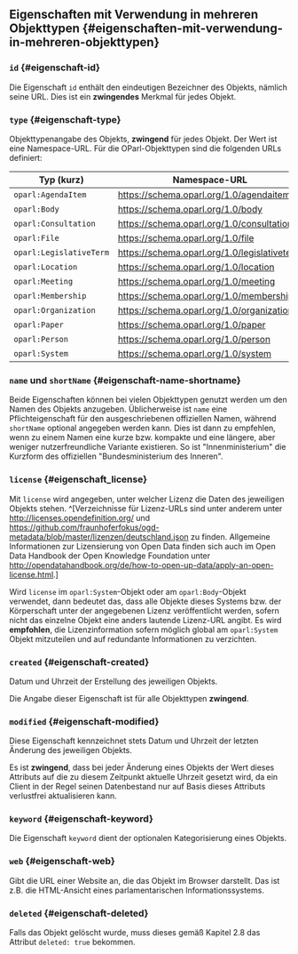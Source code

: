 ## Eigenschaften mit Verwendung in mehreren Objekttypen {#eigenschaften-mit-verwendung-in-mehreren-objekttypen}

### `id` {#eigenschaft-id}

Die Eigenschaft `id` enthält den eindeutigen Bezeichner des Objekts, nämlich seine URL.
Dies ist ein **zwingendes** Merkmal für jedes Objekt.

### `type` {#eigenschaft-type}

Objekttypenangabe des Objekts, **zwingend** für jedes Objekt. Der Wert ist
eine Namespace-URL. Für die OParl-Objekttypen sind die folgenden URLs
definiert:

Typ (kurz)               | Namespace-URL
-------------------------|-------------------------------------------
`oparl:AgendaItem`       |https://schema.oparl.org/1.0/agendaitem
`oparl:Body`             |https://schema.oparl.org/1.0/body
`oparl:Consultation`     |https://schema.oparl.org/1.0/consultation
`oparl:File`             |https://schema.oparl.org/1.0/file
`oparl:LegislativeTerm`  |https://schema.oparl.org/1.0/legislativeterm
`oparl:Location`         |https://schema.oparl.org/1.0/location
`oparl:Meeting`          |https://schema.oparl.org/1.0/meeting
`oparl:Membership`       |https://schema.oparl.org/1.0/membership
`oparl:Organization`     |https://schema.oparl.org/1.0/organization
`oparl:Paper`            |https://schema.oparl.org/1.0/paper
`oparl:Person`           |https://schema.oparl.org/1.0/person
`oparl:System`           |https://schema.oparl.org/1.0/system

### `name` und `shortName` {#eigenschaft-name-shortname}

Beide Eigenschaften können bei vielen Objekttypen genutzt werden um den
Namen des Objekts anzugeben. Üblicherweise ist `name` eine Pflichteigenschaft
für den ausgeschriebenen offiziellen Namen, während `shortName` optional
angegeben werden kann. Dies ist dann zu empfehlen, wenn zu einem Namen eine
kurze bzw. kompakte und eine längere, aber weniger nutzerfreundliche Variante
existieren. So ist "Innenministerium" die Kurzform des offiziellen
"Bundesministerium des Inneren".

### `license` {#eigenschaft_license}

Mit `license` wird angegeben, unter welcher Lizenz die Daten des jeweiligen
Objekts stehen. ^[Verzeichnisse für Lizenz-URLs sind unter anderem unter
<http://licenses.opendefinition.org/> und
<https://github.com/fraunhoferfokus/ogd-metadata/blob/master/lizenzen/deutschland.json>
zu finden. Allgemeine Informationen zur Lizensierung von Open Data finden sich auch
im Open Data Handbook der Open Knowledge Foundation unter
<http://opendatahandbook.org/de/how-to-open-up-data/apply-an-open-license.html>.]

Wird `license` im `oparl:System`-Objekt oder am `oparl:Body`-Objekt verwendet,
dann bedeutet das, dass alle Objekte dieses Systems bzw. der Körperschaft
unter der angegebenen Lizenz veröffentlicht werden, sofern nicht das
einzelne Objekt eine anders lautende Lizenz-URL angibt. Es wird **empfohlen**,
die Lizenzinformation sofern möglich global am `oparl:System` Objekt mitzuteilen und auf redundante Informationen zu verzichten.

### `created` {#eigenschaft-created}

Datum und Uhrzeit der Erstellung des jeweiligen Objekts.

Die Angabe dieser Eigenschaft ist für alle Objekttypen **zwingend**.

### `modified` {#eigenschaft-modified}

Diese Eigenschaft kennzeichnet stets Datum und Uhrzeit der letzten Änderung des
jeweiligen Objekts.

Es ist **zwingend**, dass bei jeder Änderung eines Objekts der Wert dieses
Attributs auf die zu diesem Zeitpunkt aktuelle Uhrzeit gesetzt wird, da ein
Client in der Regel seinen Datenbestand nur auf Basis dieses Attributs
verlustfrei aktualisieren kann.

### `keyword` {#eigenschaft-keyword}

Die Eigenschaft `keyword` dient der optionalen Kategorisierung eines Objekts.

### `web` {#eigenschaft-web}

Gibt die URL einer Website an, die das Objekt im Browser darstellt. Das
ist z.B. die HTML-Ansicht eines parlamentarischen Informationssystems.

### `deleted` {#eigenschaft-deleted}

Falls das Objekt gelöscht wurde, muss dieses gemäß Kapitel 2.8 das Attribut
`deleted: true` bekommen.
